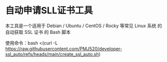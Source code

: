 # 自动申请SLL证书工具

本工具是一个适用于 Debian / Ubuntu / CentOS / Rocky 等常见 Linux 系统 的 自动获取 SSL 证书 的 Bash 脚本

使用命令：bash <(curl -L https://raw.githubusercontent.com/PMJ520/developer-ssl_auto/refs/heads/main/create_ssl_auto.sh)

